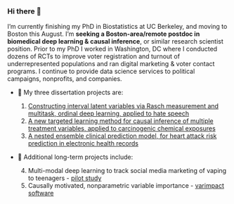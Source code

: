 ### Hi there 👋

I’m currently finishing my PhD in Biostatistics at UC Berkeley, and moving to Boston this August. I’m **seeking a Boston-area/remote postdoc in biomedical deep learning & causal inference**, or similar research scientist position. Prior to my PhD I worked in Washington, DC where I conducted dozens of RCTs to improve voter registration and turnout of underrepresented populations and ran digital marketing \& voter contact programs. I continue to provide data science services to political campaigns, nonprofits, and companies.

- 🌱 My three dissertation projects are:

   1. [Constructing interval latent variables via Rasch measurement and multitask, ordinal deep learning, applied to hate speech](https://hatespeech.berkeley.edu)
   2. [A new targeted learning method for causal inference of multiple treatment variables, applied to carcinogenic chemical exposures](https://docs.google.com/presentation/d/1of5I8eLh-zhMSuyrHjSI8JA3jHA6GFGqmm1EVfrqCaI/edit)
   3. [A nested ensemble clinical prediction model, for heart attack risk prediction in electronic health records](https://docs.google.com/presentation/d/1jL7ukjJ95T-J0XbCOd2O-eMr4EGpqF5AzP2VxFoYRMA/edit)
- 🌱 Additional long-term projects include:

   4. Multi-modal deep learning to track social media marketing of vaping to teenagers - [pilot study](https://www.frontiersin.org/articles/10.3389/fcomm.2019.00075/full)
   5. Causally motivated, nonparametric variable importance - [varimpact software](https://github.com/ck37/varimpact)
<!--
**ck37/ck37** is a ✨ _special_ ✨ repository because its `README.md` (this file) appears on your GitHub profile.

Here are some ideas to get you started:

- 🌱 I’m currently learning ...
- 👯 I’m looking to collaborate on ...

- 💬 Ask me about ...
- 📫 How to reach me: ...
- 😄 Pronouns: ...
- ⚡ Fun fact: ...
-->
